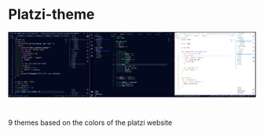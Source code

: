 # Platzi-theme

<!--**New Themes**

![This is an image](https://github.com/yesomac/platziTheme/blob/main/img/platzi-theme-sober.png?raw=true)

![This is an image](https://github.com/yesomac/platziTheme/blob/main/img/platzi-themelight.png?raw=true)

---

![This is an image](https://github.com/yesomac/platziTheme/blob/main/img/platzi_theme.png?raw=true)

![This is an image](https://github.com/yesomac/platziTheme/blob/main/img/platzi_themeII.png?raw=true)

![This is an image](https://github.com/yesomac/platziTheme/blob/main/img/platzi_themeIII.png?raw=true)

![This is an image](https://github.com/yesomac/platziTheme/blob/main/img/platzi_themeIV.png?raw=true)

![This is an image](https://github.com/yesomac/platziTheme/blob/main/img/platzi-theme-V.png?raw=true)-->


![This is a image](https://github.com/yesomac/platziTheme/blob/main/img/img/pt2.jpg?raw=true)

#
9 themes based on the colors of the platzi website
<!--![This is a image](https://github.com/yesomac/platziTheme/blob/main/img/img/pt3.jpg?raw=true)-->
